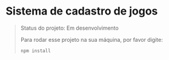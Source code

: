 # Sistema de cadastro de jogos

> Status do projeto: Em desenvolvimento
>
> Para rodar esse projeto na sua máquina, por favor digite:
>
> ```
>npm install
> ```

